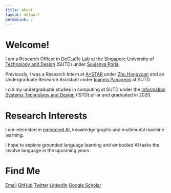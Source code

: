 ```yaml
---
title: About
layout: default
permalink: /
---
```


# Welcome!
I am a Research Officer in [DeCLaRe Lab](https://declare-lab.net/) at the [Singapore University of Technology and Design](https://sutd.edu.sg/) (SUTD) under [Soujanya Poria](https://sporia.info/).

Previously, I was a Research Intern at [A*STAR](https://www.a-star.edu.sg/) under [Zhu Hongyuan](https://scholar.google.com/citations?user=XTk3sYAAAAAJ&hl=en) and an Undergraduate Research Assistant under [Ioannis Panageas](https://panageas.github.io/) at SUTD.

I did my undergraduate studies in computing at SUTD under the [Information Systems Technology and Design](https://istd.sutd.edu.sg/) (ISTD) pillar and graduated in 2020.

# Research Interests
I am interested in [embodied AI](https://embodied-ai.org/), knowledge graphs and multimodal machine learning.

I hope to explore grounded language learning and embodied AI tasks the involve language in the upcoming years.

# Find Me
[Email](mailto:samson_yu@sutd.edu.sg)
[GitHub](https://github.com/SamsonYuBaiJian)
[Twitter](https://twitter.com/SamsonYuBaiJian)
[LinkedIn](https://www.linkedin.com/in/samsonyubaijian/)
[Google Scholar](https://scholar.google.com/citations?user=pYb0xhAAAAAJ&hl=en)